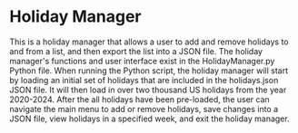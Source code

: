 # Holiday Manager

This is a holiday manager that allows a user to add and remove holidays to and from a list, and then export the list into a JSON file.
The holiday manager's functions and user interface exist in the HolidayManager.py Python file. When running the Python script, the holiday
manager will start by loading an initial set of holidays that are included in the holidays.json JSON file. It will then load in over two
thousand US holidays from the year 2020-2024. After the all holidays have been pre-loaded, the user can navigate the main menu to add or
remove holidays, save changes into a JSON file, view holidays in a specified week, and exit the holiday manager.
